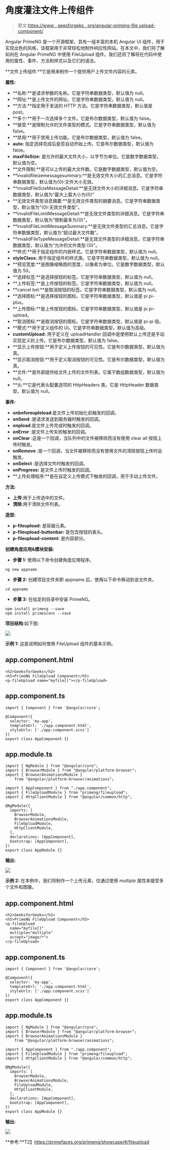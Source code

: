 # 角度灌注文件上传组件

> 原文:[https://www . geesforgeks . org/angular-priming-file upload-component/](https://www.geeksforgeeks.org/angular-primeng-fileupload-component/)

Angular PrimeNG 是一个开源框架，具有一组丰富的本机 Angular UI 组件，用于实现出色的风格，该框架用于非常轻松地制作响应性网站。在本文中，我们将了解如何在 Angular PrimeNG 中使用 FileUpload 组件。我们还将了解将在代码中使用的属性、事件、方法和样式以及它们的语法。

**文件上传组件:**它是用来制作一个提供用户上传文件内容的元素。

**属性:**

*   **名称:**是请求参数的名称。它是字符串数据类型，默认值为 null。
*   **网址:**是上传文件的网址。它是字符串数据类型，默认值为 null。
*   **方法:**指定用于发送的 HTTP 方法。它是字符串数据类型，默认值是 post。
*   **多个:**用于一次选择多个文件。它是布尔数据类型，默认值为 false。
*   **接受:**是限制允许的文件类型的模式。它是字符串数据类型，默认值为 false。
*   **禁用:**用于禁用上传功能。它是布尔数据类型，默认值为 false。
*   **auto:** 指定选择完成后是否自动开始上传。它是布尔数据类型，默认值为 false。
*   **maxFileSize:** 是允许的最大文件大小，以字节为单位。它是数字数据类型，默认值为空。
*   **文件限制:**是可以上传的最大文件数。它是数字数据类型，默认值为空。
*   **invalidfileizemessagesummary:**是无效文件大小的汇总消息。它是字符串数据类型，默认值为{0}:文件大小无效。
*   **invalidFileSizeMessageDetail:**是无效文件大小的详细消息。它是字符串数据类型，默认值为“最大上载大小为{0}”
*   **无效文件类型消息摘要:**是无效文件类型的摘要消息。它是字符串数据类型，默认值为“{0}:无效文件类型”。
*   **invalidFileLimitMessageDetail:**是无效文件类型的详细消息。它是字符串数据类型，默认值为“限制最多为{0}”。
*   **invalidFileLimitMessageSummary:**是无效文件类型的汇总消息。它是字符串数据类型，默认值为“超过最大文件数”。
*   **invalidFileTypeMessageDetail:**是无效文件类型的详细消息。它是字符串数据类型，默认值为“允许的文件类型:{0}”。
*   **样式:**用于指定组件的内嵌样式。它是字符串数据类型，默认值为 null。
*   **styleClass:** 用于指定组件的样式类。它是字符串数据类型，默认值为 null。
*   **预览宽度:**是图像缩略图的宽度，以像素为单位。它是数字数据类型，默认值为 50。
*   **选择标签:**是选择按钮的标签。它是字符串数据类型，默认值为 null。
*   **上传标签:**是上传按钮的标签。它是字符串数据类型，默认值为 null。
*   **cancel bel:**是取消按钮的标签。它是字符串数据类型，默认值为 null。
*   **选择图标:**是选择按钮的图标。它是字符串数据类型，默认值是 pi pi-plus。
*   **上传图标:**是上传按钮的图标。它是字符串数据类型，默认值是 pi pi-upload。
*   **取消图标:**是取消按钮的图标。它是字符串数据类型，默认值是 pi-pi 倍。
*   **模式:**用于定义组件的 UI。它是字符串数据类型，默认值为高级。
*   **customUpload:** 用于定义在 uploadHandler 回调中是使用默认上传还是手动实现定义的上传。它是布尔数据类型，默认值为 false。
*   **显示上传按钮:**用于定义上传按钮的可见性。它是布尔数据类型，默认值为真。
*   **显示取消按钮:**用于定义取消按钮的可见性。它是布尔数据类型，默认值为真。
*   **文件:**是外部提供给文件上传的文件列表。它属于数组数据类型，默认值为 null。
*   **头:**它是代表头配置选项的 HttpHeaders 类。它是 HttpHeader 数据类型，默认值为 null。

**事件:**

*   **onbeforeupleload**:是文件上传初始化前触发的回调。
*   **onSend** :是请求发送到服务器时触发的回调。
*   **onpload**:是文件上传完成时触发的回调。
*   **onError** :是文件上传失败触发的回调。
*   **onClear** :这是一个回调，当队列中的文件被移除而没有使用 clear all 按钮上传时触发。
*   **onRemove** :是一个回调，当文件被移除而没有使用文件的清除按钮上传时会触发。
*   **onSelect** :是选择文件时触发的回调。
*   **onProgress:** 是文件上传时触发的回调。
*   **上传处理程序:**是在自定义上传模式下触发的回调，用于手动上传文件。

**方法:**

*   **上传**:用于上传选中的文件。
*   **清除**:用于清除文件列表。

**造型:**

*   **p-fileupload:** 是容器元素。
*   **p-fileupload-buttonbar:** 是包含按钮的表头。
*   **p-fileupload-content:** 是内容部分。

**创建角度应用&模块安装:**

*   **步骤 1:** 使用以下命令创建角度应用程序。

```
ng new appname
```

*   **步骤 2:** 创建项目文件夹即 appname 后，使用以下命令移动到该文件夹。

```
cd appname
```

*   **步骤 3:** 在给定的目录中安装 PrimeNG。

```
npm install primeng --save
npm install primeicons --save
```

**项目结构**:如下图:

![](img/6e2ac1499ceea2e58d3439c1f9f0d39a.png)

**示例 1:** 这是说明如何使用 FileUpload 组件的基本示例。

## app.component.html

```
<h2>GeeksforGeeks</h2>
<h5>PrimeNG FileUpload Component</h5>
<p-fileUpload name="myfile[]"></p-fileUpload>
```

## app.component.ts

```
import { Component } from '@angular/core';

@Component({
  selector: 'my-app',
  templateUrl: './app.component.html',
  styleUrls: ['./app.component.scss']
})
export class AppComponent {}
```

## app.module.ts

```
import { NgModule } from "@angular/core";
import { BrowserModule } from "@angular/platform-browser";
import { BrowserAnimationsModule } 
    from "@angular/platform-browser/animations";

import { AppComponent } from "./app.component";
import { FileUploadModule } from "primeng/fileupload";
import { HttpClientModule } from "@angular/common/http";

@NgModule({
  imports: [
    BrowserModule,
    BrowserAnimationsModule,
    FileUploadModule,
    HttpClientModule,
  ],
  declarations: [AppComponent],
  bootstrap: [AppComponent],
})
export class AppModule {}
```

**输出:**

![](img/9c7fe561cbd51a222668a1e17c81ac24.png)

**示例 2:** 在本例中，我们将制作一个上传元素，仅通过使用 *multiple* 属性来接受多个文件和图像。

## app.component.html

```
<h2>GeeksforGeeks</h2>
<h5>PrimeNG FileUpload Component</h5>
<p-fileUpload
  name="myfile[]"
  multiple="multiple"
  accept="image/*">
</p-fileUpload>
```

## app.component.ts

```
import { Component } from '@angular/core';

@Component({
  selector: 'my-app',
  templateUrl: './app.component.html',
  styleUrls: ['./app.component.scss']
})
export class AppComponent {}
```

## app.module.ts

```
import { NgModule } from "@angular/core";
import { BrowserModule } from "@angular/platform-browser";
import { BrowserAnimationsModule } 
    from "@angular/platform-browser/animations";

import { AppComponent } from "./app.component";
import { FileUploadModule } from "primeng/fileupload";
import { HttpClientModule } from "@angular/common/http";

@NgModule({
  imports: [
    BrowserModule,
    BrowserAnimationsModule,
    FileUploadModule,
    HttpClientModule,
  ],
  declarations: [AppComponent],
  bootstrap: [AppComponent],
})
export class AppModule {}
```

**输出:**

![](img/c62c65e6df27b6a8bb66733a9b63b789.png)

**参考:**T2】https://primefaces.org/primeng/showcase/#/fileupload